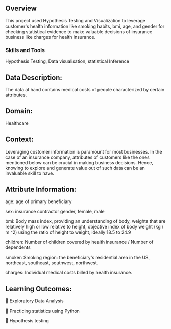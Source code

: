 ## Overview
This project used Hypothesis Testing and Visualization to leverage customer's health information like smoking habits, bmi, age, and gender for checking statistical evidence to make valuable decisions of insurance business like charges for health insurance.

### Skills and Tools

Hypothesis Testing, Data visualisation, statistical Inference
## Data Description:
The data at hand contains medical costs of people characterized by certain
attributes.
## Domain:
Healthcare
## Context:
Leveraging customer information is paramount for most businesses. In the case
of an insurance company, attributes of customers like the ones mentioned
below can be crucial in making business decisions. Hence, knowing to explore
and generate value out of such data can be an invaluable skill to have.
## Attribute Information:
age: age of primary beneficiary

sex: insurance contractor gender, female, male

bmi: Body mass index, providing an understanding of body, weights that are
relatively high or low relative to height, objective index of body weight (kg / m ^2) using the ratio of height to weight, ideally 18.5 to 24.9

children: Number of children covered by health insurance / Number of
dependents

smoker: Smoking
region: the beneficiary's residential area in the US, northeast, southeast,
southwest, northwest.

charges: Individual medical costs billed by health insurance.
## Learning Outcomes:
 Exploratory Data Analysis

 Practicing statistics using Python

 Hypothesis testing
